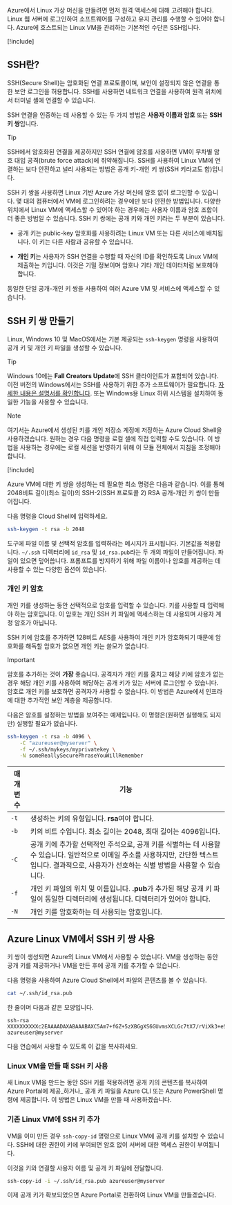 Azure에서 Linux 가상 머신을 만들려면 먼저 원격 액세스에 대해 고려해야 합니다. Linux 웹 서버에 로그인하여 소프트웨어를 구성하고 유지 관리를 수행할 수 있어야 합니다. Azure에 호스트되는 Linux VM을 관리하는 기본적인 수단은 SSH입니다.

<!-- Activate the sandbox -->
[!include[](../../../includes/azure-sandbox-activate.md)]

## <a name="what-is-ssh"></a>SSH란?

SSH(Secure Shell)는 암호화된 연결 프로토콜이며, 보안이 설정되지 않은 연결을 통한 보안 로그인을 허용합니다. SSH를 사용하면 네트워크 연결을 사용하여 원격 위치에서 터미널 셸에 연결할 수 있습니다.

SSH 연결을 인증하는 데 사용할 수 있는 두 가지 방법은 **사용자 이름과 암호** 또는 **SSH 키 쌍**입니다.

> [!TIP]
> SSH에서 암호화된 연결을 제공하지만 SSH 연결에 암호를 사용하면 VM이 무차별 암호 대입 공격(brute force attack)에 취약해집니다. SSH를 사용하여 Linux VM에 연결하는 보다 안전하고 널리 사용되는 방법은 공개 키-개인 키 쌍(SSH 키라고도 함)입니다.

SSH 키 쌍을 사용하면 Linux 기반 Azure 가상 머신에 암호 없이 로그인할 수 있습니다. 몇 대의 컴퓨터에서 VM에 로그인하려는 경우에만 보다 안전한 방법입니다. 다양한 위치에서 Linux VM에 액세스할 수 있어야 하는 경우에는 사용자 이름과 암호 조합이 더 좋은 방법일 수 있습니다. SSH 키 쌍에는 공개 키와 개인 키라는 두 부분이 있습니다.

* 공개 키는 public-key 암호화를 사용하려는 Linux VM 또는 다른 서비스에 배치됩니다. 이 키는 다른 사람과 공유할 수 있습니다.

* **개인 키**는 사용자가 SSH 연결을 수행할 때 자신의 ID를 확인하도록 Linux VM에 제출하는 키입니다. 이것은 기밀 정보이며 암호나 기타 개인 데이터처럼 보호해야 합니다.

동일한 단일 공개-개인 키 쌍을 사용하여 여러 Azure VM 및 서비스에 액세스할 수 있습니다.

## <a name="create-the-ssh-key-pair"></a>SSH 키 쌍 만들기

Linux, Windows 10 및 MacOS에서는 기본 제공되는 `ssh-keygen` 명령을 사용하여 공개 키 및 개인 키 파일을 생성할 수 있습니다.

> [!TIP]
> Windows 10에는 **Fall Creators Update**에 SSH 클라이언트가 포함되어 있습니다. 이전 버전의 Windows에서는 SSH를 사용하기 위한 추가 소프트웨어가 필요합니다. [자세한 내용은 설명서를 확인합니다](https://docs.microsoft.com/azure/virtual-machines/linux/ssh-from-windows). 또는 Windows용 Linux 하위 시스템을 설치하여 동일한 기능을 사용할 수 있습니다.

> [!NOTE]
> 여기서는 Azure에서 생성된 키를 개인 저장소 계정에 저장하는 Azure Cloud Shell을 사용하겠습니다. 원하는 경우 다음 명령을 로컬 셸에 직접 입력할 수도 있습니다. 이 방법을 사용하는 경우에는 로컬 세션을 반영하기 위해 이 모듈 전체에서 지침을 조정해야 합니다.

[!include[](../../../includes/azure-sandbox-activate.md)]

Azure VM에 대한 키 쌍을 생성하는 데 필요한 최소 명령은 다음과 같습니다. 이를 통해 2048비트 길이(최소 길이)의 SSH-2(SSH 프로토콜 2) RSA 공개-개인 키 쌍이 만들어집니다.

다음 명령을 Cloud Shell에 입력하세요.

```bash
ssh-keygen -t rsa -b 2048
```

도구에 파일 이름 및 선택적 암호를 입력하라는 메시지가 표시됩니다. 기본값을 적용합니다. `~/.ssh` 디렉터리에 `id_rsa` 및 `id_rsa.pub`라는 두 개의 파일이 만들어집니다. 파일이 있으면 덮어씁니다. 프롬프트를 방지하기 위해 파일 이름이나 암호를 제공하는 데 사용할 수 있는 다양한 옵션이 있습니다.

### <a name="private-key-passphrase"></a>개인 키 암호

개인 키를 생성하는 동안 선택적으로 암호를 입력할 수 있습니다. 키를 사용할 때 입력해야 하는 암호입니다. 이 암호는 개인 SSH 키 파일에 액세스하는 데 사용되며 사용자 계정 암호가 아닙니다.

SSH 키에 암호를 추가하면 128비트 AES를 사용하여 개인 키가 암호화되기 때문에 암호화를 해독할 암호가 없으면 개인 키는 쓸모가 없습니다.

> [!IMPORTANT]
> 암호를 추가하는 것이 **가장** 좋습니다. 공격자가 개인 키를 훔치고 해당 키에 암호가 없는 경우 해당 개인 키를 사용하여 해당하는 공개 키가 있는 서버에 로그인할 수 있습니다. 암호로 개인 키를 보호하면 공격자가 사용할 수 없습니다. 이 방법은 Azure에서 인프라에 대한 추가적인 보안 계층을 제공합니다.

다음은 암호를 설정하는 방법을 보여주는 예제입니다. 이 명령은(원하면 실행해도 되지만) 실행할 필요가 없습니다.

```bash
ssh-keygen -t rsa -b 4096 \
    -C "azureuser@myserver" \
    -f ~/.ssh/mykeys/myprivatekey \
    -N someReallySecurePhraseYouWillRemember
```

| 매개 변수 | 기능 |
|-----------|--------------|
| `-t` | 생성하는 키의 유형입니다. **rsa**여야 합니다. |
| `-b` | 키의 비트 수입니다. 최소 길이는 2048, 최대 길이는 4096입니다. |
| `-C` | 공개 키에 추가할 선택적인 주석으로, 공개 키를 식별하는 데 사용할 수 있습니다. 일반적으로 이메일 주소를 사용하지만, 간단한 텍스트입니다. 결과적으로, 사용자가 선호하는 식별 방법을 사용할 수 있습니다. |
| `-f` | 개인 키 파일의 위치 및 이름입니다. **.pub**가 추가된 해당 공개 키 파일이 동일한 디렉터리에 생성됩니다. 디렉터리가 있어야 합니다. |
| `-N` | 개인 키를 암호화하는 데 사용되는 암호입니다. |

## <a name="use-the-ssh-key-pair-with-an-azure-linux-vm"></a>Azure Linux VM에서 SSH 키 쌍 사용

키 쌍이 생성되면 Azure의 Linux VM에서 사용할 수 있습니다. VM을 생성하는 동안 공개 키를 제공하거나 VM을 만든 후에 공개 키를 추가할 수 있습니다.

다음 명령을 사용하여 Azure Cloud Shell에서 파일의 콘텐츠를 볼 수 있습니다.

```bash
cat ~/.ssh/id_rsa.pub
```

한 줄이며 다음과 같은 모양입니다.

```output
ssh-rsa XXXXXXXXXXc2EAAAADAXABAAABAXC5Am7+fGZ+5zXBGgXS6GUvmsXCLGc7tX7/rViXk3+eShZzaXnt75gUmT1I2f75zFn2hlAIDGKWf4g12KWcZxy81TniUOTjUsVlwPymXUXxESL/UfJKfbdstBhTOdy5EG9rYWA0K43SJmwPhH28BpoLfXXXXXGX/ilsXXXXXKgRLiJ2W19MzXHp8z3Lxw7r9wx3HaVlP4XiFv9U4hGcp8RMI1MP1nNesFlOBpG4pV2bJRBTXNXeY4l6F8WZ3C4kuf8XxOo08mXaTpvZ3T1841altmNTZCcPkXuMrBjYSJbA8npoXAXNwiivyoe3X2KMXXXXXdXXXXXXXXXXCXXXXX/ azureuser@myserver
```

다음 연습에서 사용할 수 있도록 이 값을 복사하세요.

### <a name="use-the-ssh-key-when-creating-a-linux-vm"></a>Linux VM을 만들 때 SSH 키 사용

새 Linux VM을 만드는 동안 SSH 키를 적용하려면 공개 키의 콘텐츠를 복사하여 Azure Portal에 제공_하거나_ 공개 키 파일을 Azure CLI 또는 Azure PowerShell 명령에 제공합니다. 이 방법은 Linux VM을 만들 때 사용하겠습니다.

### <a name="add-the-ssh-key-to-an-existing-linux-vm"></a>기존 Linux VM에 SSH 키 추가

VM을 이미 만든 경우 `ssh-copy-id` 명령으로 Linux VM에 공개 키를 설치할 수 있습니다. SSH에 대한 권한이 키에 부여되면 암호 없이 서버에 대한 액세스 권한이 부여됩니다.

이것을 키와 연결할 사용자 이름 및 공개 키 파일에 전달합니다.

```bash
ssh-copy-id -i ~/.ssh/id_rsa.pub azureuser@myserver
```

이제 공개 키가 확보되었으면 Azure Portal로 전환하여 Linux VM을 만들겠습니다.
